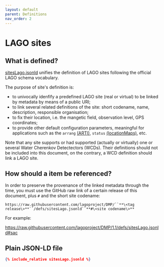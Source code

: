 ```yaml
---
layout: default
parent: Definitions
nav_order: 2
---
```


# LAGO sites 

## What is defined?

[sitesLago.jsonld](./sitesLago.jsonld) unifies the definition of LAGO sites following the official LAGO schema vocabulary. 

The purpose of site's definition is:
- to univocally idenfify a predefined LAGO site (real or virtual) to be linked by metadata by means of a public URI;
- to link several related definitions of the site: short codename, name, description, responsible organisation;  
- to fix their location, i.e. the mangetic field, observation level, GPS coordinates;
- to provide other default configuration parameters, meaningful for applications such as the `arrang` [(ARTI)](https://github.com/lagoproject/arti), `status` [(locationMaps)](https://github.com/lagoproject/locationsMaps), etc.  

Note that any site supports or had supported (actually or virtually) one or several Water Cherenkov Detectectors (WCDs). Their definitions should not be included into this document, on the contrary, a WCD definition should link a LAGO site.

## How should a item be referenced?

In order to preserve the provenance of the linked metadata through the time, you must use the GitHub raw link of a certain release of this document, plus `#` and the short site codename:

`https://raw.githubusercontent.com/lagoproject/DMP/``**\<tag release\>**``/defs/sitesLago.jsonld``**#\<site codename\>**`

For example:

https://raw.githubusercontent.com/lagoproject/DMP/1.1/defs/sitesLago.jsonld#sac

## Plain JSON-LD file

```json
{% include_relative sitesLago.jsonld %}
```

